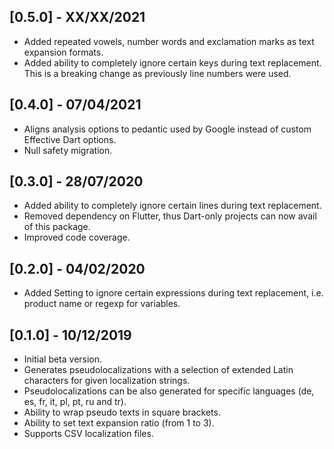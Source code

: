 ## [0.5.0] - XX/XX/2021

* Added repeated vowels, number words and exclamation marks as text expansion formats.
* Added ability to completely ignore certain keys during text replacement. This is a breaking change as previously line numbers were used.

## [0.4.0] - 07/04/2021

* Aligns analysis options to pedantic used by Google instead of custom Effective Dart options.
* Null safety migration.

## [0.3.0] - 28/07/2020

* Added ability to completely ignore certain lines during text replacement.
* Removed dependency on Flutter, thus Dart-only projects can now avail of this package.
* Improved code coverage.

## [0.2.0] - 04/02/2020

* Added Setting to ignore certain expressions during text replacement, i.e. product name or regexp for variables.

## [0.1.0] - 10/12/2019

* Initial beta version.
* Generates pseudolocalizations with a selection of extended Latin characters for given localization strings.
* Pseudolocalizations can be also generated for specific languages (de, es, fr, it, pl, pt, ru and tr).
* Ability to wrap pseudo texts in square brackets.
* Ability to set text expansion ratio (from 1 to 3).
* Supports CSV localization files.

